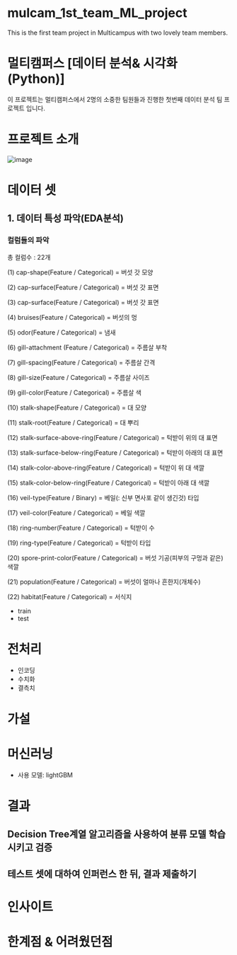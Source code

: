# mulcam_1st_team_ML_project
This is the first team project in Multicampus with two lovely team members. 

# 멀티캠퍼스 [데이터 분석& 시각화(Python)]
이 프로젝트는 멀티캠퍼스에서 2명의 소중한 팀원들과 진행한 첫번째 데이터 분석 팀 프로젝트 입니다. 


# 프로젝트 소개

![image](https://github.com/ryeonbeenkang/mulcam_1st_team_project/assets/47935123/d21abc00-1f66-45df-aa4f-2fbafe73852e)


# 데이터 셋
## 1. 데이터 특성 파악(EDA분석)
### 컬럼들의 파악
총 컬럼수 : 22개

(1) cap-shape(Feature / Categorical) = 버섯 갓 모양	

(2) cap-surface(Feature / Categorical) = 버섯 갓 표면

(3) cap-surface(Feature / Categorical) = 버섯 갓 표면

(4) bruises(Feature / Categorical) = 버섯의 멍

(5) odor(Feature / Categorical) = 냄새

(6) gill-attachment (Feature / Categorical) = 주름살 부착

(7) gill-spacing(Feature / Categorical) = 주름살 간격

(8) gill-size(Feature / Categorical) = 주름살 사이즈

(9) gill-color(Feature / Categorical) = 주름살 색

(10) stalk-shape(Feature / Categorical) = 대 모양

(11) stalk-root(Feature / Categorical) = 대 뿌리	

(12) stalk-surface-above-ring(Feature / Categorical) = 턱받이 위의 대 표면	

(13) stalk-surface-below-ring(Feature / Categorical) = 턱받이 아래의 대 표면

(14) stalk-color-above-ring(Feature / Categorical) = 턱받이 위 대 색깔	

(15) stalk-color-below-ring(Feature / Categorical) = 턱받이 아래 대 색깔

(16) veil-type(Feature / Binary) = 베일(: 신부 면사포 같이 생긴것) 타입

(17) veil-color(Feature / Categorical) = 베일 색깔	

(18) ring-number(Feature / Categorical) = 턱받이 수

(19) ring-type(Feature / Categorical) = 턱받이 타입

(20) spore-print-color(Feature / Categorical) = 버섯 기공(피부의 구멍과 같은) 색깔	

(21) population(Feature / Categorical) = 버섯이 얼마나 흔한지(개체수)

(22) habitat(Feature / Categorical) = 서식지
 
 - train
 - test


# 전처리
 - 인코딩
 - 수치화
 - 결측치


# 가설



# 머신러닝
 - 사용 모델: lightGBM



# 결과
## Decision Tree계열 알고리즘을 사용하여 분류 모델 학습 시키고 검증


## 테스트 셋에 대하여 인퍼런스 한 뒤, 결과 제출하기



# 인사이트


# 한계점 & 어려웠던점

